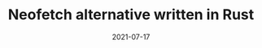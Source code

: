 ---
title: Neofetch alternative written in Rust
description: Neofetch is a TUI (Terminal User Interface) system information tool written in Bash
date: 2021-07-17
slug: neofetch-alt-rust
# image:
categories:
    - 
    -
---
